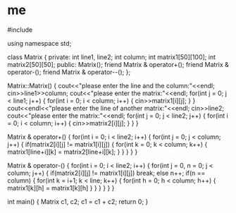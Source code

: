 # me
#include<iostream>

using namespace std;

class Matrix
{
private:
	int line1, line2;
    int column;
	int matrix1[50][100];
	int matrix2[50][50];
public:
	Matrix();
	friend Matrix & operator+();
	friend Matrix & operator-();
	friend Matrix & operator--();
};

Matrix::Matrix()
{
	cout<<"please enter the line and the column:"<<endl;
	cin>>line1>>column;
	cout<<"please enter the matrix:"<<endl;
	for(int j = 0; j < line1; j++)
	{
    	for(int i = 0; i < column; i++)
		{
        	cin>>matrix1[i][j];
		}
	}
	cout<<endl<<"please enter the line of another matrix:"<<endl;
	cin>>line2;
	cout<<"please enter the matrix:"<<endl;
	for(int j = 0; j < line2; j++)
	{
    	for(int i = 0; i < column; i++)
		{
        	cin>>matrix2[i][j];
		}
	}
}

Matrix & operator+()
{
	for(int i = 0; i < line2; i++)
	{
		for(int j = 0; j < column; j++)
		{
			if(matrix2[i][j] != matrix1[i][j])
			{
				for(int k = 0; k < column; k++)
				{
					matrix1[line+i][k] = matrix2[line+i][k];
				}
			}
		}
	}
}

Matrix & operator-()
{
	for(int i = 0; i < line2; i++)
	{
		for(int j = 0, n = 0; j < column; j++)
		{
			if(matrix2[i][j] != matrix1[i][j])
				break;
			else
				n++;
			if(n == column)
			{
				for(int k = i+1; k < line; k++)
				{
					for(int h = 0; h < column; h++)
					{
						matrix1[k][h] = matrix1[k][h]
					}
				}
			}
		}
	}
}

int main()
{
	Matrix c1, c2;
	c1 = c1 + c2;
	return 0;
}
